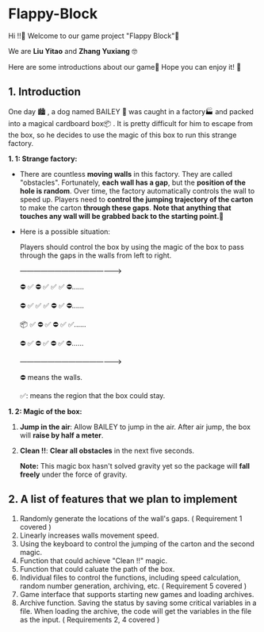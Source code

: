 # Flappy-Block

Hi !!:wave: Welcome to our game project "Flappy Block":icecream:

We are **Liu Yitao** and **Zhang Yuxiang** :nerd_face:

Here are some introductions about our game:popcorn: Hope you can enjoy it! :beer:


## 1. Introduction

One day :cityscape: , a dog named  BAILEY :poodle: was caught in a factory:factory: and packed into a magical cardboard box:package: . It is pretty difficult for him to escape from the box, so he decides to use the magic of this box to run this strange factory.

**1. 1: Strange factory:**

* There are countless **moving walls** in this factory. They are called "obstacles". Fortunately, **each wall has a gap**, but the **position of the hole is random**. Over time, the factory automatically controls the wall to speed up. Players need to **control the jumping trajectory of the carton** to make the carton **through these gaps**. **Note that anything that touches any wall will be grabbed back to the starting point.**:beers:

* Here is a possible situation:

  Players should control the box by using the magic of the box to pass through the gaps in the walls from left to right.

  ———————————————>

  :no_entry: :white_check_mark: :no_entry: :white_check_mark: :white_check_mark: :white_check_mark: :no_entry:......

  :no_entry: :white_check_mark: :white_check_mark: :white_check_mark: :no_entry: :white_check_mark: :no_entry:......

  :package: :white_check_mark: :no_entry: :white_check_mark: :no_entry: :white_check_mark: :white_check_mark:......

  :no_entry: :white_check_mark: :no_entry: :white_check_mark: :no_entry: :white_check_mark: :no_entry:......             

  ———————————————>
	
	:no_entry: means the walls.
	
	:white_check_mark:: means the region that the box could stay.

**1. 2: Magic of the box:**

1. **Jump in the air**: Allow BAILEY to jump in the air. After air jump, the box will **raise by half a meter**.

2. **Clean !!**: **Clear all obstacles** in the next five seconds.

   **Note:** This magic box hasn't solved gravity yet so the package will **fall freely** under the force of gravity.

   

## 2. A list of features that we plan to implement

1. Randomly generate the locations of the wall's gaps. ( Requirement 1 covered )
2. Linearly increases walls movement speed.
3. Using the keyboard to control the jumping of the carton and the second magic.
4. Function that could achieve "Clean !!" magic.
5. Function that could caluate the path of the box.
6. Individual files to control the functions, including speed calculation, random number generation, archiving, etc.  ( Requirement 5 covered )
7. Game interface that supports starting new games and loading archives.
8. Archive function. Saving the status by saving some critical variables in a file. When loading the archive, the code will get the variables in the file as the input. ( Requirements 2, 4 covered )
